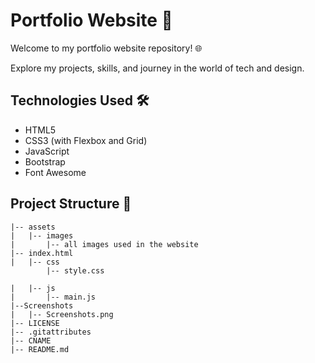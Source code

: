 # Portfolio Website 🚀

Welcome to my portfolio website repository! 🌐

Explore my projects, skills, and journey in the world of tech and design.

## Technologies Used 🛠️

- HTML5
- CSS3 (with Flexbox and Grid)
- JavaScript
- Bootstrap
- Font Awesome


## Project Structure 📂

```plaintext
|-- assets
|   |-- images
|       |-- all images used in the website
|-- index.html
|   |-- css
        |-- style.css

|   |-- js
|       |-- main.js
|--Screenshots
|   |-- Screenshots.png
|-- LICENSE
|-- .gitattributes
|-- CNAME
|-- README.md


